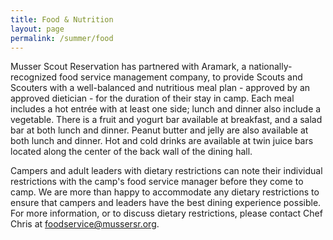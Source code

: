 ```yaml
---
title: Food & Nutrition
layout: page
permalink: /summer/food
---
```


Musser Scout Reservation has partnered with Aramark, a nationally-recognized food service management company, to provide Scouts and Scouters with a well-balanced and nutritious meal plan - approved by an approved dietician - for the duration of their stay in camp. Each meal includes a hot entrée with at least one side; lunch and dinner also include a vegetable. There is a fruit and yogurt bar available at breakfast, and a salad bar at both lunch and dinner. Peanut butter and jelly are also available at both lunch and dinner. Hot and cold drinks are available at twin juice bars located along the center of the back wall of the dining hall.

Campers and adult leaders with dietary restrictions can note their individual restrictions
with the camp&#39;s food service manager before they come to camp. We are more than
happy to accommodate any dietary restrictions to ensure that campers and leaders
have the best dining experience possible. For more information, or to discuss dietary
restrictions, please contact Chef Chris at [foodservice@mussersr.org](/contact?recipient=foodservice).
